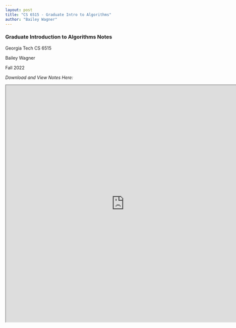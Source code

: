 ```yaml
---
layout: post
title: "CS 6515 - Graduate Intro to Algorithms"
author: "Bailey Wagner"
---
```


### Graduate Introduction to Algorithms Notes
Georgia Tech CS 6515  

Bailey Wagner  

Fall 2022

*Download and View Notes Here:*  

<iframe src="https://docs.google.com/viewer?srcid=1yozHBCIZ_awsufNTuod_xoBx91JNhgJw&pid=explorer&efh=false&a=v&chrome=false&embedded=true" width="750px" height="750px"></iframe>
